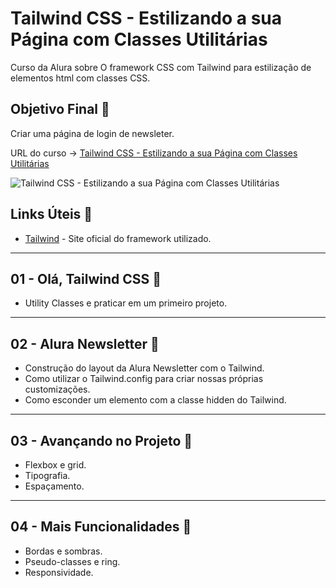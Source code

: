 # Tailwind CSS - Estilizando a sua Página com Classes Utilitárias

Curso da Alura sobre O framework CSS com Tailwind para estilização de elementos html com classes CSS.

## Objetivo Final &#x1F3AF;

Criar uma página de login de newsleter.

URL do curso -> [Tailwind CSS - Estilizando a sua Página com Classes Utilitárias](https://cursos.alura.com.br/course/tailwind-css-estilizando-pagina-classes-utilitarias)

![Tailwind CSS - Estilizando a sua Página com Classes Utilitárias](https://www.alura.com.br/assets/api/share/curso-tailwind-css-estilizando-pagina-classes-utilitarias.png)

## Links Úteis &#x1F517;
* [Tailwind](https://tailwindcss.com/) - Site oficial do framework utilizado.

***

## 01 - Olá, Tailwind CSS &#x1F516;
* Utility Classes e praticar em um primeiro projeto.

***

## 02 - Alura Newsletter &#x1F516;
* Construção do layout da Alura Newsletter com o Tailwind.
* Como utilizar o Tailwind.config para criar nossas próprias customizações.
* Como esconder um elemento com a classe hidden do Tailwind.

***

## 03 - Avançando no Projeto &#x1F516;
* Flexbox e grid.
* Tipografia.
* Espaçamento.

***

## 04 - Mais Funcionalidades &#x1F516;
* Bordas e sombras.
* Pseudo-classes e ring.
* Responsividade.